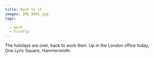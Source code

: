 ```yaml
---
title: Back to it
images: IMG_8091.jpg
tags:

  - work
  - firefly
---
```

The holidays are over, back to work then. Up in the London office today, One Lyric Square, Hammersmith. 